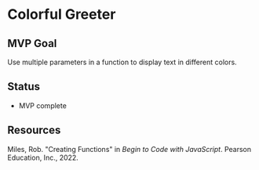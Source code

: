 # Colorful Greeter

## MVP Goal

Use multiple parameters in a function to display text in different colors.

## Status

- MVP complete

## Resources

Miles, Rob. "Creating Functions" in _Begin to Code with JavaScript_. Pearson Education, Inc., 2022.
